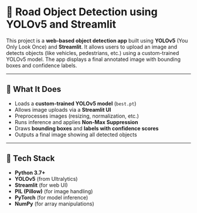 # 🚦 Road Object Detection using YOLOv5 and Streamlit

This project is a **web-based object detection app** built using **YOLOv5** (You Only Look Once) and **Streamlit**. It allows users to upload an image and detects objects (like vehicles, pedestrians, etc.) using a custom-trained YOLOv5 model. The app displays a final annotated image with bounding boxes and confidence labels.

---

## 📸 What It Does

- Loads a **custom-trained YOLOv5 model** (`best.pt`)
- Allows image uploads via a **Streamlit UI**
- Preprocesses images (resizing, normalization, etc.)
- Runs inference and applies **Non-Max Suppression**
- Draws **bounding boxes** and **labels with confidence scores**
- Outputs a final image showing all detected objects

---

## 🧱 Tech Stack

- **Python 3.7+**
- **YOLOv5** (from Ultralytics)
- **Streamlit** (for web UI)
- **PIL (Pillow)** (for image handling)
- **PyTorch** (for model inference)
- **NumPy** (for array manipulations)
